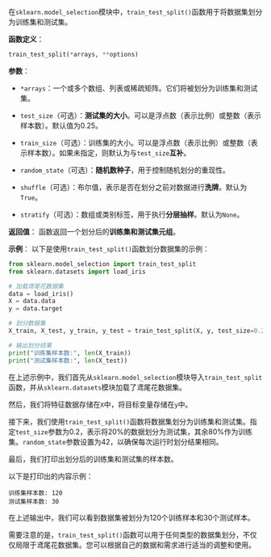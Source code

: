 在`sklearn.model_selection`模块中，`train_test_split()`函数用于将数据集划分为训练集和测试集。

**函数定义**：
```python
train_test_split(*arrays, **options)
```

**参数**：
- `*arrays`：一个或多个数组、列表或稀疏矩阵。它们将被划分为训练集和测试集。

- `test_size`（可选）：**测试集的大小**。可以是浮点数（表示比例）或整数（表示样本数）。默认值为0.25。

- `train_size`（可选）：训练集的大小。可以是浮点数（表示比例）或整数（表示样本数）。如果未指定，则默认为与`test_size`**互补**。

- `random_state`（可选）：**随机数种子**，用于控制随机划分的重现性。

- `shuffle`（可选）：布尔值，表示是否在划分之前对数据进行**洗牌**。默认为`True`。

- `stratify`（可选）：数组或类别标签，用于执行**分层抽样**。默认为`None`。

**返回值**：
函数返回一个划分后的**训练集和测试集元组**。

**示例**：
以下是使用`train_test_split()`函数划分数据集的示例：

```python
from sklearn.model_selection import train_test_split
from sklearn.datasets import load_iris

# 加载鸢尾花数据集
data = load_iris()
X = data.data
y = data.target

# 划分数据集
X_train, X_test, y_train, y_test = train_test_split(X, y, test_size=0.2, random_state=42)

# 输出划分结果
print("训练集样本数:", len(X_train))
print("测试集样本数:", len(X_test))
```

在上述示例中，我们首先从`sklearn.model_selection`模块导入`train_test_split`函数，并从`sklearn.datasets`模块加载了鸢尾花数据集。

然后，我们将特征数据存储在`X`中，将目标变量存储在`y`中。

接下来，我们使用`train_test_split()`函数将数据集划分为训练集和测试集。指定`test_size`参数为0.2，表示将20%的数据划分为测试集，其余80%作为训练集。`random_state`参数设置为42，以确保每次运行时划分结果相同。

最后，我们打印出划分后的训练集和测试集的样本数。

以下是打印出的内容示例：

```
训练集样本数: 120
测试集样本数: 30
```

在上述输出中，我们可以看到数据集被划分为120个训练样本和30个测试样本。

需要注意的是，`train_test_split()`函数可以用于任何类型的数据集划分，不仅仅局限于鸢尾花数据集。您可以根据自己的数据和需求进行适当的调整和使用。